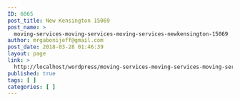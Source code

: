 ```yaml
---
ID: 6065
post_title: New Kensington 15069
post_name: >
  moving-services-moving-services-moving-services-newkensington-15069
author: mrgabonijeff@gmail.com
post_date: 2018-03-28 01:46:39
layout: page
link: >
  http://localhost/wordpress/moving-services-moving-services-moving-services-newkensington-15069/
published: true
tags: [ ]
categories: [ ]
---
```

